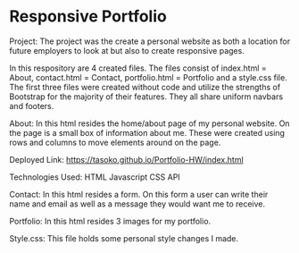 # Responsive Portfolio

Project: The project was the create a personal website as both a location for future employers to look at but also to create responsive pages.

In this respository are 4 created files. The files consist of index.html = About, contact.html = Contact, portfolio.html = Portfolio and a style.css file. The first three files were created without code and utilize the strengths of Bootstrap for the majority of their features. They all share uniform navbars and footers.

About:
In this html resides the home/about page of my personal website. On the page is a small box of information about me. These were created using rows and columns to move elements around on the page. 

Deployed Link: https://tasoko.github.io/Portfolio-HW/index.html

Technologies Used: 
HTML
Javascript
CSS
API


Contact:
In this html resides a form. On this form a user can write their name and email as well as a message they would want me to receive. 


Portfolio:
In this html resides 3 images for my portfolio. 

Style.css:
This file holds some personal style changes I made.
